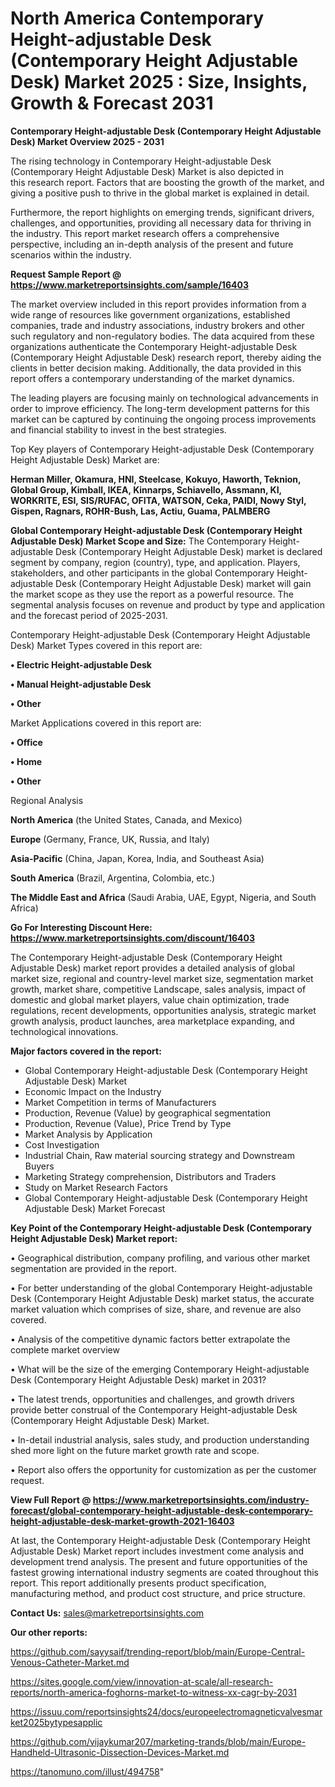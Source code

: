 # North America Contemporary Height-adjustable Desk (Contemporary Height Adjustable Desk) Market 2025 : Size, Insights, Growth & Forecast 2031

<Strong> Contemporary Height-adjustable Desk (Contemporary Height Adjustable Desk) Market Overview 2025 - 2031</strong>

The rising technology in Contemporary Height-adjustable Desk (Contemporary Height Adjustable Desk) Market is also depicted in this research report. Factors that are boosting the growth of the market, and giving a positive push to thrive in the global market is explained in detail.

Furthermore, the report highlights on emerging trends, significant drivers, challenges, and opportunities, providing all necessary data for thriving in the industry. This report market research offers a comprehensive perspective, including an in-depth analysis of the present and future scenarios within the industry.

<strong>Request Sample Report @ <a href=https://www.marketreportsinsights.com/sample/16403>https://www.marketreportsinsights.com/sample/16403</a></strong>

The market overview included in this report provides information from a wide range of resources like government organizations, established companies, trade and industry associations, industry brokers and other such regulatory and non-regulatory bodies. The data acquired from these organizations authenticate the Contemporary Height-adjustable Desk (Contemporary Height Adjustable Desk) research report, thereby aiding the clients in better decision making. Additionally, the data provided in this report offers a contemporary understanding of the market dynamics.

The leading players are focusing mainly on technological advancements in order to improve efficiency. The long-term development patterns for this market can be captured by continuing the ongoing process improvements and financial stability to invest in the best strategies.

Top Key players of Contemporary Height-adjustable Desk (Contemporary Height Adjustable Desk) Market are:

<strong>Herman Miller, Okamura, HNI, Steelcase, Kokuyo, Haworth, Teknion, Global Group, Kimball, IKEA, Kinnarps, Schiavello, Assmann, KI, WORKRITE, ESI, SIS/RUFAC, OFITA, WATSON, Ceka, PAIDI, Nowy Styl, Gispen, Ragnars, ROHR-Bush, Las, Actiu, Guama, PALMBERG</strong>

<strong><b>Global Contemporary Height-adjustable Desk (Contemporary Height Adjustable Desk) Market Scope and Size:</b></strong>
The Contemporary Height-adjustable Desk (Contemporary Height Adjustable Desk) market is declared segment by company, region (country), type, and application. Players, stakeholders, and other participants in the global Contemporary Height-adjustable Desk (Contemporary Height Adjustable Desk) market will gain the market scope as they use the report as a powerful resource. The segmental analysis focuses on revenue and product by type and application and the forecast period of 2025-2031.

Contemporary Height-adjustable Desk (Contemporary Height Adjustable Desk) Market Types covered in this report are:

<strong>• Electric Height-adjustable Desk

• Manual Height-adjustable Desk

• Other</strong>

Market Applications covered in this report are:

<strong>• Office

• Home

• Other</strong> 

Regional Analysis

<strong>North America</strong> (the United States, Canada, and Mexico)

<strong>Europe</strong> (Germany, France, UK, Russia, and Italy)

<strong>Asia-Pacific</strong> (China, Japan, Korea, India, and Southeast Asia)

<strong>South America</strong> (Brazil, Argentina, Colombia, etc.)

<strong>The Middle East and Africa</strong> (Saudi Arabia, UAE, Egypt, Nigeria, and South Africa)

<strong>Go For Interesting Discount Here: <a href=https://www.marketreportsinsights.com/discount/16403>https://www.marketreportsinsights.com/discount/16403</a></strong>

The Contemporary Height-adjustable Desk (Contemporary Height Adjustable Desk) market report provides a detailed analysis of global market size, regional and country-level market size, segmentation market growth, market share, competitive Landscape, sales analysis, impact of domestic and global market players, value chain optimization, trade regulations, recent developments, opportunities analysis, strategic market growth analysis, product launches, area marketplace expanding, and technological innovations.

<strong><b>Major factors covered in the report:</b></strong>
<ul>
  <li>Global Contemporary Height-adjustable Desk (Contemporary Height Adjustable Desk) Market </li>
  <li>Economic Impact on the Industry</li>
  <li>Market Competition in terms of Manufacturers</li>
  <li>Production, Revenue (Value) by geographical segmentation</li>
  <li>Production, Revenue (Value), Price Trend by Type</li>
  <li>Market Analysis by Application</li>
  <li>Cost Investigation</li>
  <li>Industrial Chain, Raw material sourcing strategy and Downstream Buyers</li>
  <li>Marketing Strategy comprehension, Distributors and Traders</li>
  <li>Study on Market Research Factors</li>
  <li>Global Contemporary Height-adjustable Desk (Contemporary Height Adjustable Desk) Market Forecast</li>
</ul>

<strong><b>Key Point of the Contemporary Height-adjustable Desk (Contemporary Height Adjustable Desk) Market report:</b></strong>

• Geographical distribution, company profiling, and various other market segmentation are provided in the report.

• For better understanding of the global Contemporary Height-adjustable Desk (Contemporary Height Adjustable Desk) market status, the accurate market valuation which comprises of size, share, and revenue are also covered.

• Analysis of the competitive dynamic factors better extrapolate the complete market overview

• What will be the size of the emerging Contemporary Height-adjustable Desk (Contemporary Height Adjustable Desk) market in 2031?

• The latest trends, opportunities and challenges, and growth drivers provide better construal of the Contemporary Height-adjustable Desk (Contemporary Height Adjustable Desk) Market.

• In-detail industrial analysis, sales study, and production understanding shed more light on the future market growth rate and scope.

• Report also offers the opportunity for customization as per the customer request.

<strong><b>View Full Report @ <a href=https://www.marketreportsinsights.com/industry-forecast/global-contemporary-height-adjustable-desk-contemporary-height-adjustable-desk-market-growth-2021-16403>https://www.marketreportsinsights.com/industry-forecast/global-contemporary-height-adjustable-desk-contemporary-height-adjustable-desk-market-growth-2021-16403</a></b></strong>


At last, the Contemporary Height-adjustable Desk (Contemporary Height Adjustable Desk) Market report includes investment come analysis and development trend analysis. The present and future opportunities of the fastest growing international industry segments are coated throughout this report. This report additionally presents product specification, manufacturing method, and product cost structure, and price structure.

<strong>Contact Us:</strong>
sales@marketreportsinsights.com

<strong>Our other reports:</strong>

<a href=https://github.com/sayysaif/trending-report/blob/main/Europe-Central-Venous-Catheter-Market.md>https://github.com/sayysaif/trending-report/blob/main/Europe-Central-Venous-Catheter-Market.md</a>

<a href=https://sites.google.com/view/innovation-at-scale/all-research-reports/north-america-foghorns-market-to-witness-xx-cagr-by-2031>https://sites.google.com/view/innovation-at-scale/all-research-reports/north-america-foghorns-market-to-witness-xx-cagr-by-2031</a>

<a href=https://issuu.com/reportsinsights24/docs/europeelectromagneticvalvesmarket2025bytypesapplic>https://issuu.com/reportsinsights24/docs/europeelectromagneticvalvesmarket2025bytypesapplic</a>

<a href=https://github.com/vijaykumar207/marketing-trands/blob/main/Europe-Handheld-Ultrasonic-Dissection-Devices-Market.md>https://github.com/vijaykumar207/marketing-trands/blob/main/Europe-Handheld-Ultrasonic-Dissection-Devices-Market.md</a>

<a href=https://tanomuno.com/illust/494758>https://tanomuno.com/illust/494758</a>"

